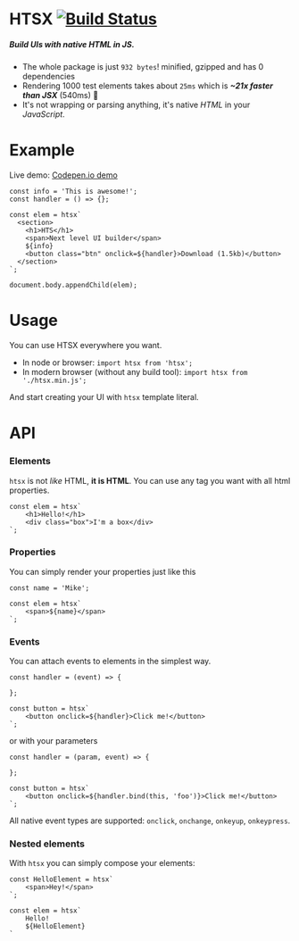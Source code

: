 # **HTSX** [![Build Status](https://travis-ci.org/michaljach/hts.svg?branch=master)](https://travis-ci.org/michaljach/hts)
##### Build UIs with native HTML in JS.
- The whole package is just `932 bytes`! minified, gzipped and has 0 dependencies
- Rendering 1000 test elements takes about `25ms` which is ***~21x faster than JSX*** (540ms) 🚀
- It's not wrapping or parsing anything, it's native *HTML* in your *JavaScript*.

# Example

Live demo: [Codepen.io demo](https://codepen.io/michaljach/project/editor/DYGzJV)

```
const info = 'This is awesome!';
const handler = () => {};

const elem = htsx`
  <section>
    <h1>HTS</h1>
    <span>Next level UI builder</span>
    ${info}
    <button class="btn" onclick=${handler}>Download (1.5kb)</button>
  </section>
`;

document.body.appendChild(elem);
```

# Usage
You can use HTSX everywhere you want.
- In node or browser:
    ```import htsx from 'htsx';```
- In modern browser (without any build tool):
    ```import htsx from './htsx.min.js';```

And start creating your UI with `htsx` template literal.

# API
### Elements
`htsx` is not *like* HTML, **it is HTML**. You can use any tag you want with all html properties.
```
const elem = htsx`
    <h1>Hello!</h1>
    <div class="box">I'm a box</div>
`;
```

### Properties
You can simply render your properties just like this
```
const name = 'Mike';

const elem = htsx`
    <span>${name}</span>
`;
```

### Events
You can attach events to elements in the simplest way.
```
const handler = (event) => {
    
};

const button = htsx`
    <button onclick=${handler}>Click me!</button>
`;
```
or with your parameters
```
const handler = (param, event) => {
    
};

const button = htsx`
    <button onclick=${handler.bind(this, 'foo')}>Click me!</button>
`;
```
All native event types are supported: `onclick`, `onchange`, `onkeyup`, `onkeypress`.

### Nested elements
With `htsx` you can simply compose your elements:
```
const HelloElement = htsx`
    <span>Hey!</span>
`;

const elem = htsx`
    Hello!
    ${HelloElement}
`
```